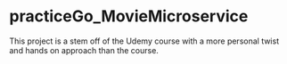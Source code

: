 # practiceGo_MovieMicroservice
This project is a stem off of the Udemy course with a more personal twist and hands on approach than the course.
